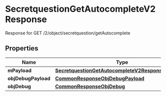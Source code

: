 

# SecretquestionGetAutocompleteV2Response

Response for GET /2/object/secretquestion/getAutocomplete

## Properties

| Name | Type | Description | Notes |
|------------ | ------------- | ------------- | -------------|
|**mPayload** | [**SecretquestionGetAutocompleteV2ResponseMPayload**](SecretquestionGetAutocompleteV2ResponseMPayload.md) |  |  |
|**objDebugPayload** | [**CommonResponseObjDebugPayload**](CommonResponseObjDebugPayload.md) |  |  [optional] |
|**objDebug** | [**CommonResponseObjDebug**](CommonResponseObjDebug.md) |  |  [optional] |



